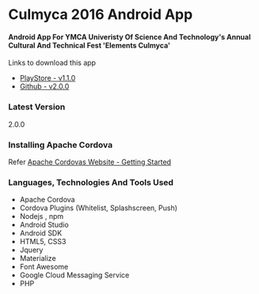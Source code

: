 # Culmyca 2016 Android App

#### Android App For YMCA Univeristy Of Science And Technology's Annual Cultural And Technical Fest 'Elements Culmyca'

Links to download this app
  - [PlayStore - v1.1.0](https://play.google.com/store/apps/details?id=com.vipinkhushu.push)
  - [Github - v2.0.0](https://github.com/vipinkhushu/Culmyca2016App/blob/master/android-release-unsigned.apk)

 
### Latest Version
2.0.0

### Installing Apache Cordova

Refer [Apache Cordovas Website - Getting Started](https://cordova.apache.org/#getstarted)

### Languages, Technologies And Tools Used

- Apache Cordova
- Cordova Plugins (Whitelist, Splashscreen, Push)
- Nodejs , npm
- Android Studio
- Android SDK
- HTML5, CSS3
- Jquery
- Materialize
- Font Awesome
- Google Cloud Messaging Service
- PHP





